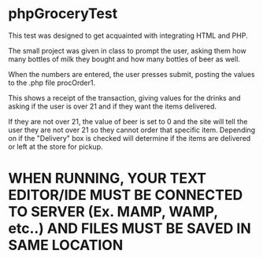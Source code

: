 # phpGroceryTest

This test was designed to get acquainted with integrating HTML and PHP.

The small project was given in class to prompt the user, asking them how many bottles of milk they bought and how many bottles of beer as well.

When the numbers are entered, the user presses submit, posting the values to the .php file procOrder1.

This shows a receipt of the transaction, giving values for the drinks and asking if the user is over 21 and if they want the items delivered.

If they are not over 21, the value of beer is set to 0 and the site will tell the user they are not over 21 so they cannot order that specific item.  Depending on if the "Delivery" box is checked will determine if the items are delivered or left at the store for pickup.

# WHEN RUNNING, YOUR TEXT EDITOR/IDE MUST BE CONNECTED TO SERVER (Ex. MAMP, WAMP, etc..) AND FILES MUST BE SAVED IN SAME LOCATION
